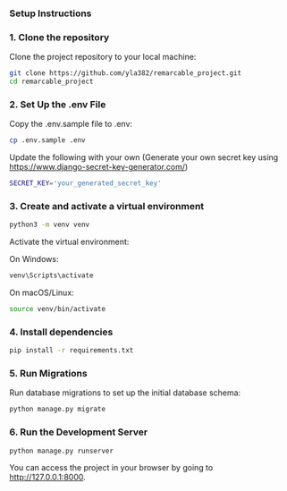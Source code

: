 ### Setup Instructions

### 1. Clone the repository
Clone the project repository to your local machine:

```bash
git clone https://github.com/yla382/remarcable_project.git
cd remarcable_project
```

### 2. Set Up the .env File
Copy the .env.sample file to .env:
```bash
cp .env.sample .env
```
Update the following with your own (Generate your own secret key using https://www.django-secret-key-generator.com/)
```bash
SECRET_KEY='your_generated_secret_key'
```


### 3. Create and activate a virtual environment
```bash
python3 -m venv venv
```
Activate the virtual environment:

On Windows:
```bash
venv\Scripts\activate
```
On macOS/Linux:
```bash
source venv/bin/activate
```

### 4. Install dependencies
```bash
pip install -r requirements.txt
```

### 5. Run Migrations
Run database migrations to set up the initial database schema:
```bash
python manage.py migrate
```

### 6. Run the Development Server
```bash
python manage.py runserver
```
You can access the project in your browser by going to http://127.0.0.1:8000.